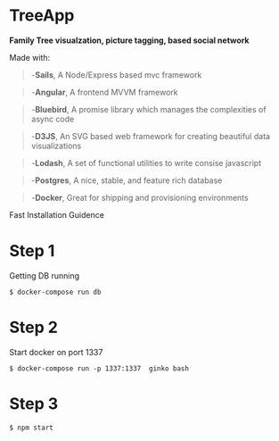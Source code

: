 # TreeApp

**Family Tree visualzation, picture tagging, based social network**

Made with:

> -**Sails**, A Node/Express based mvc framework

> -**Angular**, A frontend MVVM framework

> -**Bluebird**, A promise library which manages the complexities of async code 

> -**D3JS**, An SVG based web framework for creating beautiful data visualizations

> -**Lodash**, A set of functional utilities to write consise javascript

> -**Postgres**, A nice, stable, and feature rich database

> -**Docker**, Great for shipping and provisioning environments

Fast Installation Guidence

# Step 1

Getting DB running

```
$ docker-compose run db
```

# Step 2

Start docker on port 1337
```
$ docker-compose run -p 1337:1337  ginko bash
```
# Step 3

```
$ npm start
```